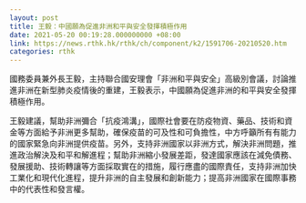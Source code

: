 ```yaml
---
layout: post
title: 王毅：中國願為促進非洲和平與安全發揮積極作用
date: 2021-05-20 00:19:28.000000000 +08:00
link: https://news.rthk.hk/rthk/ch/component/k2/1591706-20210520.htm
categories: rthk
---
```


國務委員兼外長王毅，主持聯合國安理會「非洲和平與安全」高級別會議，討論推進非洲在新型肺炎疫情後的重建，王毅表示，中國願為促進非洲的和平與安全發揮積極作用。

王毅建議，幫助非洲彌合「抗疫鴻溝」，國際社會要在防疫物資、藥品、技術和資金等方面給予非洲更多幫助，確保疫苗的可及性和可負擔性，中方呼籲所有有能力的國家緊急向非洲提供疫苗。另外，支持非洲國家以非洲方式，解決非洲問題，推進政治解決及和平和解進程；幫助非洲縮小發展差距，發達國家應該在減免債務、發展援助、技術轉讓等方面採取實在的措施，履行應盡的國際責任，支持非洲加快工業化和現代化進程，提升非洲的自主發展和創新能力；提高非洲國家在國際事務中的代表性和發言權。
